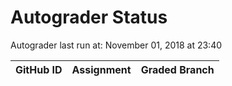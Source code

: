 # Autograder Status
Autograder last run at: November 01, 2018 at 23:40

| GitHub ID | Assignment | Graded Branch |
|-----------|------------|---------------|
